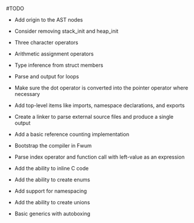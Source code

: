 #TODO
- Add origin to the AST nodes

- Consider removing stack_init and heap_init

- Three character operators

- Arithmetic assignment operators

- Type inference from struct members

- Parse and output for loops

- Make sure the dot operator is converted into the pointer operator where necessary

- Add top-level items like imports, namespace declarations, and exports

- Create a linker to parse external source files and produce a single output

- Add a basic reference counting implementation

- Bootstrap the compiler in Fwum

- Parse index operator and function call with left-value as an expression

- Add the ability to inline C code

- Add the ability to create enums

- Add support for namespacing

- Add the ability to create unions

- Basic generics with autoboxing
